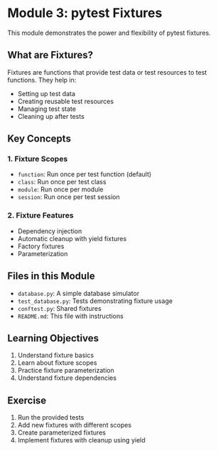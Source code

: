 # Module 3: pytest Fixtures

This module demonstrates the power and flexibility of pytest fixtures.

## What are Fixtures?
Fixtures are functions that provide test data or test resources to test functions. They help in:
- Setting up test data
- Creating reusable test resources
- Managing test state
- Cleaning up after tests

## Key Concepts

### 1. Fixture Scopes
- `function`: Run once per test function (default)
- `class`: Run once per test class
- `module`: Run once per module
- `session`: Run once per test session

### 2. Fixture Features
- Dependency injection
- Automatic cleanup with yield fixtures
- Factory fixtures
- Parameterization

## Files in this Module
- `database.py`: A simple database simulator
- `test_database.py`: Tests demonstrating fixture usage
- `conftest.py`: Shared fixtures
- `README.md`: This file with instructions

## Learning Objectives
1. Understand fixture basics
2. Learn about fixture scopes
3. Practice fixture parameterization
4. Understand fixture dependencies

## Exercise
1. Run the provided tests
2. Add new fixtures with different scopes
3. Create parameterized fixtures
4. Implement fixtures with cleanup using yield